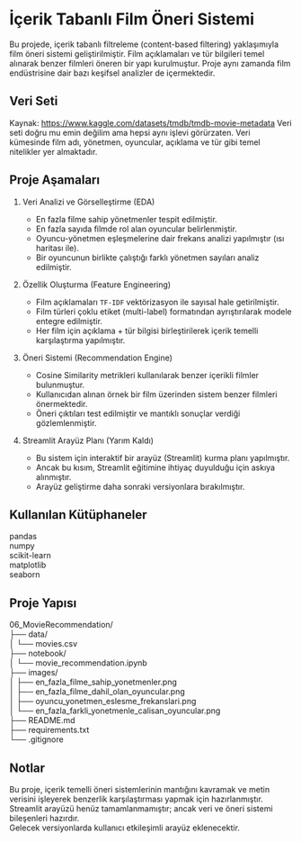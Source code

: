 # İçerik Tabanlı Film Öneri Sistemi

Bu projede, içerik tabanlı filtreleme (content-based filtering) yaklaşımıyla film öneri sistemi geliştirilmiştir. Film açıklamaları ve tür bilgileri temel alınarak benzer filmleri öneren bir yapı kurulmuştur. Proje aynı zamanda film endüstrisine dair bazı keşifsel analizler de içermektedir.

## Veri Seti

Kaynak: https://www.kaggle.com/datasets/tmdb/tmdb-movie-metadata 
Veri seti doğru mu emin değilim ama hepsi aynı işlevi görürzaten.
Veri kümesinde film adı, yönetmen, oyuncular, açıklama ve tür gibi temel nitelikler yer almaktadır.

## Proje Aşamaları

1. Veri Analizi ve Görselleştirme (EDA)  
   - En fazla filme sahip yönetmenler tespit edilmiştir.  
   - En fazla sayıda filmde rol alan oyuncular belirlenmiştir.  
   - Oyuncu-yönetmen eşleşmelerine dair frekans analizi yapılmıştır (ısı haritası ile).  
   - Bir oyuncunun birlikte çalıştığı farklı yönetmen sayıları analiz edilmiştir.

2. Özellik Oluşturma (Feature Engineering)  
   - Film açıklamaları `TF-IDF` vektörizasyon ile sayısal hale getirilmiştir.  
   - Film türleri çoklu etiket (multi-label) formatından ayrıştırılarak modele entegre edilmiştir.  
   - Her film için açıklama + tür bilgisi birleştirilerek içerik temelli karşılaştırma yapılmıştır.

3. Öneri Sistemi (Recommendation Engine)  
   - Cosine Similarity metrikleri kullanılarak benzer içerikli filmler bulunmuştur.  
   - Kullanıcıdan alınan örnek bir film üzerinden sistem benzer filmleri önermektedir.  
   - Öneri çıktıları test edilmiştir ve mantıklı sonuçlar verdiği gözlemlenmiştir.

4. Streamlit Arayüz Planı (Yarım Kaldı)  
   - Bu sistem için interaktif bir arayüz (Streamlit) kurma planı yapılmıştır.  
   - Ancak bu kısım, Streamlit eğitimine ihtiyaç duyulduğu için askıya alınmıştır.  
   - Arayüz geliştirme daha sonraki versiyonlara bırakılmıştır.

## Kullanılan Kütüphaneler

pandas  
numpy  
scikit-learn  
matplotlib  
seaborn  


## Proje Yapısı

06_MovieRecommendation/  
├── data/  
│   └── movies.csv  
├── notebook/  
│   └── movie_recommendation.ipynb  
├── images/  
│   ├── en_fazla_filme_sahip_yonetmenler.png  
│   ├── en_fazla_filme_dahil_olan_oyuncular.png  
│   ├── oyuncu_yonetmen_eslesme_frekanslari.png  
│   └── en_fazla_farkli_yonetmenle_calisan_oyuncular.png  
├── README.md  
├── requirements.txt  
└── .gitignore

## Notlar

Bu proje, içerik temelli öneri sistemlerinin mantığını kavramak ve metin verisini işleyerek benzerlik karşılaştırması yapmak için hazırlanmıştır.  
Streamlit arayüzü henüz tamamlanmamıştır; ancak veri ve öneri sistemi bileşenleri hazırdır.  
Gelecek versiyonlarda kullanıcı etkileşimli arayüz eklenecektir.